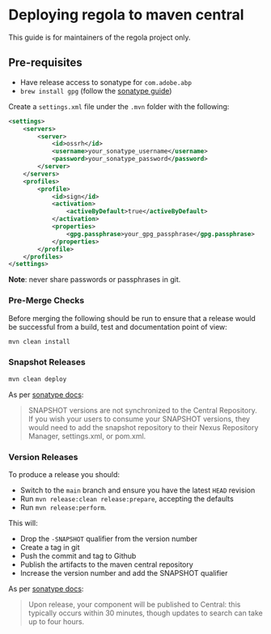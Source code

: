 # Deploying regola to maven central

This guide is for maintainers of the regola project only.

## Pre-requisites

- Have release access to sonatype for `com.adobe.abp`
- `brew install gpg` (follow the [sonatype guide](https://central.sonatype.org/publish/requirements/gpg/))

Create a `settings.xml` file under the `.mvn` folder with the following:

```xml
<settings>
    <servers>
        <server>
            <id>ossrh</id>
            <username>your_sonatype_username</username>
            <password>your_sonatype_password</password>
        </server>
    </servers>
    <profiles>
        <profile>
            <id>sign</id>
            <activation>
                <activeByDefault>true</activeByDefault>
            </activation>
            <properties>
                <gpg.passphrase>your_gpg_passphrase</gpg.passphrase>
            </properties>
        </profile>
    </profiles>
</settings>
```

**Note**: never share passwords or passphrases in git.

### Pre-Merge Checks

Before merging the following should be run to ensure that a release would be successful from a build, test and documentation point of view:

```sh
mvn clean install
```

### Snapshot Releases

```sh
mvn clean deploy
```

As per [sonatype docs](https://central.sonatype.org/publish/publish-maven/#performing-a-snapshot-deployment):

> SNAPSHOT versions are not synchronized to the Central Repository. 
> If you wish your users to consume your SNAPSHOT versions, 
> they would need to add the snapshot repository to their Nexus Repository Manager, settings.xml, or pom.xml.

### Version Releases

To produce a release you should:

- Switch to the `main` branch and ensure you have the latest `HEAD` revision
- Run `mvn release:clean release:prepare`, accepting the defaults
- Run `mvn release:perform`.

This will:
- Drop the `-SNAPSHOT` qualifier from the version number
- Create a tag in git
- Push the commit and tag to Github
- Publish the artifacts to the maven central repository
- Increase the version number and add the SNAPSHOT qualifier

As per [sonatype docs](https://central.sonatype.org/publish/publish-guide/#releasing-to-central):

> Upon release, your component will be published to Central: this typically occurs within 30 minutes, 
> though updates to search can take up to four hours.
